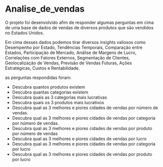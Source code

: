 # Analise_de_vendas
O projeto foi desenvolvido afim de responder algumas perguntas em cima de uma base de dados de vendas de diversos produtos que são vendidos no Estados Unidos.

Em cima desses dados podemos tirar diversos insights valiosos como Desempenho por Estado, Tendências Temporais, Comparação entre Estados, Participação de Mercado, Análise de Margens de Lucro, Correlações com Fatores Externos, Segmentação de Clientes, Geolocalização de Vendas, Previsão de Vendas Futuras, Ações Estratégicas, Custos e Rentabilidade.

as perguntas respondidas foram:

- Descubra quantos produtos existem 
- Descubra quantas categorias existem 
- Descubra quais as 3 categorias mais lucrativas 
- Descubra quais os 3 produtos mais lucrativos 
- Descubra qual as 3 melhores e piores cidades de vendas por número de vendas. 
- Descubra qual as 3 melhores e piores cidades de vendas por categoria por número de vendas. 
- Descubra qual as 3 melhores e piores cidades de vendas por produto por número de vendas 
- Descubra qual as 3 melhores e piores cidades de vendas por lucro 
- Descubra qual as 3 melhores e piores cidades de vendas por categoria por lucro 
- Descubra qual as 3 melhores e piores cidades de vendas por produto por lucro 
